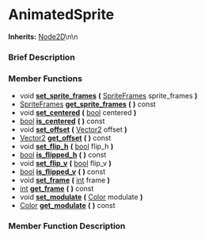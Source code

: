 #  AnimatedSprite  
**Inherits:** [Node2D](class_node2d)\\n\\n
###  Brief Description  


###  Member Functions 
  * void  **[set_sprite_frames](#set_sprite_frames)**  **(** [SpriteFrames](class_spriteframes) sprite_frames  **)**
  * [SpriteFrames](class_spriteframes)  **[get_sprite_frames](#get_sprite_frames)**  **(** **)** const
  * void  **[set_centered](#set_centered)**  **(** [bool](class_bool) centered  **)**
  * [bool](class_bool)  **[is_centered](#is_centered)**  **(** **)** const
  * void  **[set_offset](#set_offset)**  **(** [Vector2](class_vector2) offset  **)**
  * [Vector2](class_vector2)  **[get_offset](#get_offset)**  **(** **)** const
  * void  **[set_flip_h](#set_flip_h)**  **(** [bool](class_bool) flip_h  **)**
  * [bool](class_bool)  **[is_flipped_h](#is_flipped_h)**  **(** **)** const
  * void  **[set_flip_v](#set_flip_v)**  **(** [bool](class_bool) flip_v  **)**
  * [bool](class_bool)  **[is_flipped_v](#is_flipped_v)**  **(** **)** const
  * void  **[set_frame](#set_frame)**  **(** [int](class_int) frame  **)**
  * [int](class_int)  **[get_frame](#get_frame)**  **(** **)** const
  * void  **[set_modulate](#set_modulate)**  **(** [Color](class_color) modulate  **)**
  * [Color](class_color)  **[get_modulate](#get_modulate)**  **(** **)** const

###  Member Function Description  
